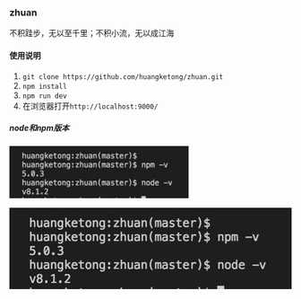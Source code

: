 ### zhuan

不积跬步，无以至千里；不积小流，无以成江海

#### 使用说明

1. `git clone https://github.com/huangketong/zhuan.git` 
2. `npm install`
3. `npm run dev`
4. 在浏览器打开`http://localhost:9000/`

##### node和npm版本
<img src='https://github.com/huangketong/zhuan/blob/master/src/assets/version.png' width="320"/>

![node和npm版本](https://github.com/huangketong/zhuan/blob/master/src/assets/version.png)
